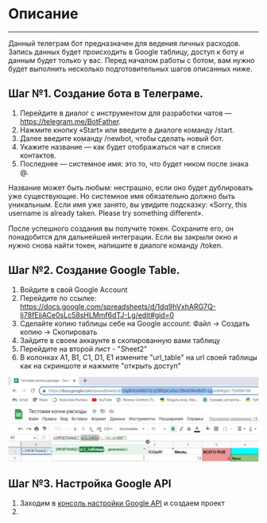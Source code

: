 # Описание
____
Данный телеграм бот предназначен для ведения личных расходов. 
Запись данных будет происходить в Google таблицу, доступ к боту и данным будет только у вас.
Перед началом работы с ботом, вам нужно будет выполнить несколько подготовительных шагов описанных ниже.

## Шаг №1. Создание бота в Телеграме.
1. Перейдите в диалог с инструментом для разработки чатов — https://telegram.me/BotFather.
2. Нажмите кнопку «Start» или введите в диалоге команду /start.
3. Далее введите команду /newbot, чтобы сделать новый бот.
4. Укажите название — как будет отображаться чат в списке контактов.
5. Последнее — системное имя: это то, что будет ником после знака @.

Название может быть любым: нестрашно, если оно будет дублировать уже существующие. 
Но системное имя обязательно должно быть уникальным. 
Если имя уже занято, вы увидите подсказку: «Sorry, this username is already taken. Please try something different».

После успешного создания вы получите токен. Сохраните его, он понадобится для дальнейшей интеграции. 
Если вы закрыли окно и нужно снова найти токен, напишите в диалоге команду /token.

## Шаг №2. Создание Google Table.
1. Войдите в свой Google Account
2. Перейдите по ссылке: https://docs.google.com/spreadsheets/d/1dq9hVxhARG7Q-Ij78fEijACe0sLc58sHLMmf6dTJ-Lg/edit#gid=0
3. Сделайте копию таблицы себе на Google account: Файл -> Создать копию -> Скопировать
4. Зайдите в своем аккаунте в скопированную вами таблицу
5. Перейдите на второй лист - "Sheet2"
6. В колонках А1, В1, С1, D1, E1 измените "url_table" на url своей таблицы как на скриншоте и нажмите "открыть доступ"

![](https://github.com/Shone-Kristas/tgbot_for_expenses/blob/master/images/1f6aff05-4815-4ba9-b96e-51d843e43bea.jpeg?raw=true)

## Шаг №3. Настройка Google API
1. Заходим в <a href="https://console.developers.google.com/apis/dashboard" target="_blank" rel="nofollow noopener">консоль настройки Google API</a> и создаем проект
2. 

